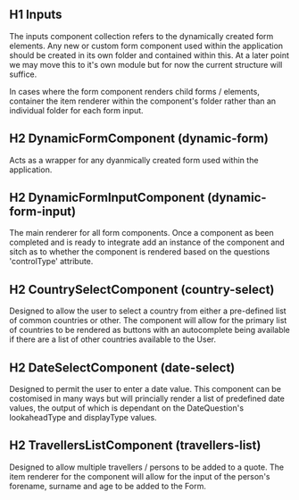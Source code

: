 ## H1 Inputs
The inputs component collection refers to the dynamically created form elements. Any new or custom form component used within the application should be created in its own folder and contained within this. At a later point we may move this to it's own module but for now the current structure will suffice.

In cases where the form component renders child forms / elements, container the item renderer within the component's folder rather than an individual folder for each form input.

## H2 DynamicFormComponent (dynamic-form)
Acts as a wrapper for any dyanmically created form used within the application.

## H2 DynamicFormInputComponent (dynamic-form-input)
The main renderer for all form components. Once a component as been completed and is ready to integrate add an instance of the component and sitch as to whether the component is rendered based on the questions 'controlType' attribute.

## H2 CountrySelectComponent (country-select)
Designed to allow the user to select a country from either a pre-defined list of common countries or other. The component will allow for the primary list of countries to be rendered as buttons with an autocomplete being available if there are a list of other countries available to the User.

## H2 DateSelectComponent (date-select)
Designed to permit the user to enter a date value. This component can be costomised in many ways but will princially render a list of predefined date values, the output of which is dependant on the DateQuestion's lookaheadType and displayType values.

## H2 TravellersListComponent (travellers-list)
Designed to allow multiple travellers / persons to be added to a quote. The item renderer for the component will allow for the input of the person's forename, surname and age to be added to the Form.